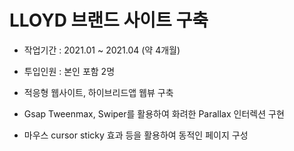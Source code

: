 # LLOYD 브랜드 사이트 구축

- 작업기간 : 2021.01 ~ 2021.04 (약 4개월)

- 투입인원 : 본인 포함 2명

- 적응형 웹사이트, 하이브리드앱 웹뷰 구축

- Gsap Tweenmax, Swiper를 활용하여 화려한 Parallax 인터렉션 구현

- 마우스 cursor sticky 효과 등을 활용하여 동적인 페이지 구성
